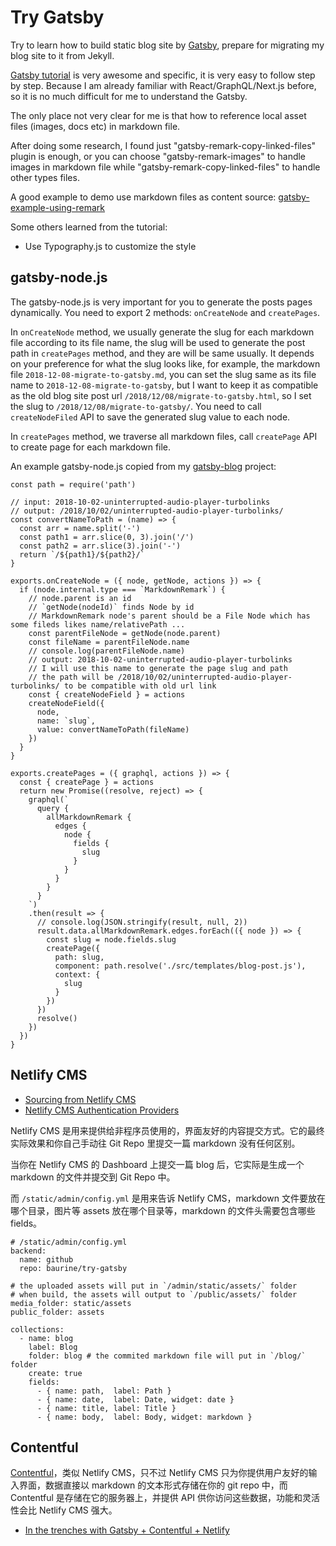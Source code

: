 # Try Gatsby

Try to learn how to build static blog site by [Gatsby](https://www.gatsbyjs.org/), prepare for migrating my blog site to it from Jekyll.

[Gatsby tutorial](https://www.gatsbyjs.org/tutorial/) is very awesome and specific, it is very easy to follow step by step. Because I am already familiar with React/GraphQL/Next.js before, so it is no much difficult for me to understand the Gatsby.

The only place not very clear for me is that how to reference local asset files (images, docs etc) in markdown file.

After doing some research, I found just "gatsby-remark-copy-linked-files" plugin is enough, or you can choose "gatsby-remark-images" to handle images in markdown file while "gatsby-remark-copy-linked-files" to handle other types files.

A good example to demo use markdown files as content source: [gatsby-example-using-remark](https://using-remark.gatsbyjs.org/)

Some others learned from the tutorial:

- Use Typography.js to customize the style

## gatsby-node.js

The gatsby-node.js is very important for you to generate the posts pages dynamically. You need to export 2 methods: `onCreateNode` and `createPages`. 

In `onCreateNode` method, we usually generate the slug for each markdown file according to its file name, the slug will be used to generate the post path in `createPages` method, and they are will be same usually. It depends on your preference for what the slug looks like, for example, the markdown file `2018-12-08-migrate-to-gatsby.md`, you can set the slug same as its file name to `2018-12-08-migrate-to-gatsby`, but I want to keep it as compatible as the old blog site post url `/2018/12/08/migrate-to-gatsby.html`, so I set the slug to `/2018/12/08/migrate-to-gatsby/`. You need to call `createNodeFiled` API to save the generated slug value to each node.

In `createPages` method, we traverse all markdown files, call `createPage` API to create page for each markdown file.

An example gatsby-node.js copied from my [gatsby-blog](https://github.com/baurine/gatsby-blog) project:

    const path = require('path')

    // input: 2018-10-02-uninterrupted-audio-player-turbolinks
    // output: /2018/10/02/uninterrupted-audio-player-turbolinks/
    const convertNameToPath = (name) => {
      const arr = name.split('-')
      const path1 = arr.slice(0, 3).join('/')
      const path2 = arr.slice(3).join('-')
      return `/${path1}/${path2}/`
    }

    exports.onCreateNode = ({ node, getNode, actions }) => {
      if (node.internal.type === `MarkdownRemark`) {
        // node.parent is an id
        // `getNode(nodeId)` finds Node by id
        // MarkdownRemark node's parent should be a File Node which has some fileds likes name/relativePath ...
        const parentFileNode = getNode(node.parent)
        const fileName = parentFileNode.name
        // console.log(parentFileNode.name)
        // output: 2018-10-02-uninterrupted-audio-player-turbolinks
        // I will use this name to generate the page slug and path
        // the path will be /2018/10/02/uninterrupted-audio-player-turbolinks/ to be compatible with old url link
        const { createNodeField } = actions
        createNodeField({
          node,
          name: `slug`,
          value: convertNameToPath(fileName)
        })
      }
    }

    exports.createPages = ({ graphql, actions }) => {
      const { createPage } = actions
      return new Promise((resolve, reject) => {
        graphql(`
          query {
            allMarkdownRemark {
              edges {
                node {
                  fields {
                    slug
                  }
                }
              }
            }
          }
        `)
        .then(result => {
          // console.log(JSON.stringify(result, null, 2))
          result.data.allMarkdownRemark.edges.forEach(({ node }) => {
            const slug = node.fields.slug
            createPage({
              path: slug,
              component: path.resolve('./src/templates/blog-post.js'),
              context: { 
                slug
              }
            })
          })
          resolve()
        })
      })
    }

## Netlify CMS

- [Sourcing from Netlify CMS](https://www.gatsbyjs.org/docs/sourcing-from-netlify-cms/)
- [Netlify CMS Authentication Providers](https://www.netlify.com/docs/authentication-providers/)

Netlify CMS 是用来提供给非程序员使用的，界面友好的内容提交方式。它的最终实际效果和你自己手动往 Git Repo 里提交一篇 markdown 没有任何区别。

当你在 Netlify CMS 的 Dashboard 上提交一篇 blog 后，它实际是生成一个 markdown 的文件并提交到 Git Repo 中。

而 `/static/admin/config.yml` 是用来告诉 Netlify CMS，markdown 文件要放在哪个目录，图片等 assets 放在哪个目录等，markdown 的文件头需要包含哪些 fields。

    # /static/admin/config.yml
    backend:
      name: github
      repo: baurine/try-gatsby

    # the uploaded assets will put in `/admin/static/assets/` folder
    # when build, the assets will output to `/public/assets/` folder
    media_folder: static/assets
    public_folder: assets

    collections:
      - name: blog
        label: Blog
        folder: blog # the commited markdown file will put in `/blog/` folder
        create: true
        fields:
          - { name: path,  label: Path }
          - { name: date,  label: Date, widget: date }
          - { name: title, label: Title }
          - { name: body,  label: Body, widget: markdown }

## Contentful

[Contentful](https://www.contentful.com/)，类似 Netlify CMS，只不过 Netlify CMS 只为你提供用户友好的输入界面，数据直接以 markdown 的文本形式存储在你的 git repo 中，而 Contentful 是存储在它的服务器上，并提供 API 供你访问这些数据，功能和灵活性会比 Netlify CMS 强大。

- [In the trenches with Gatsby + Contentful + Netlify](https://medium.com/stories-from-upstatement/in-the-trenches-with-gatsby-contentful-netlify-53a7fea23d37)
